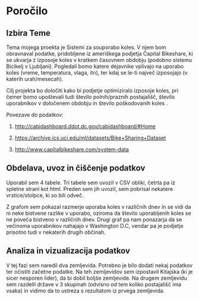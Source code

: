 # Poročilo

## Izbira Teme

  Tema mojega proekta je  Sistemi za souporabo koles. V njem bom obravnaval podatke, pridobljene iz ameriškega podjetja Capital Bikeshare, ki se ukvarja z izposoje koles v kratkem časovnem obdobju (podobno sistemu Bicikelj v Ljubljani). Pogledali bomo katere dejavnike vplivajo na uporabo koles (vreme, temperatura, vlaga, itn), ter kdaj se le-ti največ izposojajo (v katerih urah/mesecah).
  
  Cilj projekta bo določiti kako bi podjetje optimiziralo izposoje koles, pri čemer bomo upoštevali tudi število polnih/praznih postajališč, število uporabnikov v določenem obdobju in število poškodovanih koles .
  
  Povezave do podatkov:
  
1.  http://cabidashboard.ddot.dc.gov/cabidashboard/#Home

2.	https://archive.ics.uci.edu/ml/datasets/Bike+Sharing+Dataset

3.	http://www.capitalbikeshare.com/system-data

## Obdelava, uvoz in čiščenje podatkov

Uporabil sem 4 tabele. Tri tabele sem uvozil v CSV obliki, četrta pa iz spletne strani kot html. Preden sem jih uvozil, sem pobrisal nekatere vrstice/stolpce, ki so bili odveč.

Z grafom sem pokazal razmerje uporaba koles v različnih dnev in se vidi da ni neke bistvene razlike v uporabo, oziroma da število uporabljenih koles se ne poveča bistveno v različnih dnev. Drugi graf pa nam ponazarja da se večinoma uporabnikov nahajajo v Washington D.C, vendar pa je podjetje prisotno tudi v nekaterih drugih občinah.

## Analiza in vizualizacija podatkov

V tej fazi sem naredil dva zemljevida. Potrebno je bilo dodati nekaj podatkov ter očistiti začetne podatke. Na teh zemljevidov sem izpostavil Kitajska (ki je sicer nesporen lider), da bi dobil boljše zemljevide. Na drugem zemljevidu sem razdelil države v 3 skupinah (odvisno od tem koliko postajališč ima vsaka) in vidimo da to ustreza s rezultatom iz prvega zemljevida.



